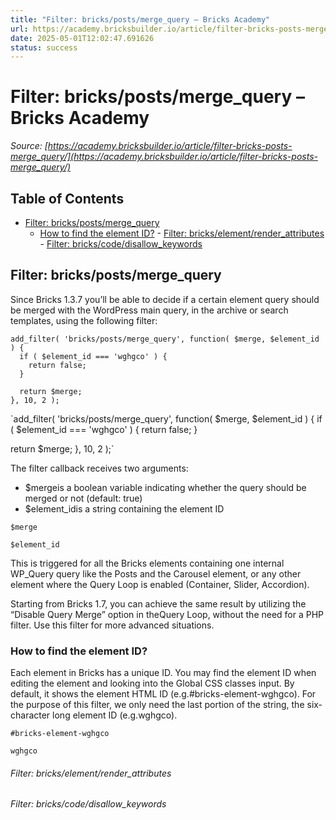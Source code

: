 ```yaml
---
title: "Filter: bricks/posts/merge_query – Bricks Academy"
url: https://academy.bricksbuilder.io/article/filter-bricks-posts-merge_query/
date: 2025-05-01T12:02:47.691626
status: success
---
```


# Filter: bricks/posts/merge_query – Bricks Academy

*Source: [https://academy.bricksbuilder.io/article/filter-bricks-posts-merge_query/](https://academy.bricksbuilder.io/article/filter-bricks-posts-merge_query/)*

## Table of Contents

- [Filter: bricks/posts/merge_query](#filter-brickspostsmergequery)
  - [How to find the element ID?](#how-to-find-the-element-id)
        - [Filter: bricks/element/render_attributes](#filter-brickselementrenderattributes)
        - [Filter: bricks/code/disallow_keywords](#filter-brickscodedisallowkeywords)

## Filter: bricks/posts/merge_query

Since Bricks 1.3.7 you’ll be able to decide if a certain element query should be merged with the WordPress main query, in the archive or search templates, using the following filter:

```
add_filter( 'bricks/posts/merge_query', function( $merge, $element_id ) {
  if ( $element_id === 'wghgco' ) {
    return false;
  }

  return $merge;
}, 10, 2 );
```

`add_filter( 'bricks/posts/merge_query', function( $merge, $element_id ) {
  if ( $element_id === 'wghgco' ) {
    return false;
  }

  return $merge;
}, 10, 2 );`

The filter callback receives two arguments:

- $mergeis a boolean variable indicating whether the query should be merged or not (default: true)
- $element_idis a string containing the element ID

`$merge`

`$element_id`

This is triggered for all the Bricks elements containing one internal WP_Query query like the Posts and the Carousel element, or any other element where the Query Loop is enabled (Container, Slider, Accordion).

Starting from Bricks 1.7, you can achieve the same result by utilizing the “Disable Query Merge” option in theQuery Loop, without the need for a PHP filter. Use this filter for more advanced situations.

### How to find the element ID?

Each element in Bricks has a unique ID. You may find the element ID when editing the element and looking into the Global CSS classes input. By default, it shows the element HTML ID (e.g.#bricks-element-wghgco). For the purpose of this filter, we only need the last portion of the string, the six-character long element ID (e.g.wghgco).

`#bricks-element-wghgco`

`wghgco`

###### Filter: bricks/element/render_attributes

###### Filter: bricks/code/disallow_keywords

